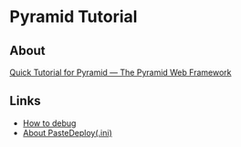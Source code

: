 # Pyramid Tutorial

## About
[Quick Tutorial for Pyramid — The Pyramid Web Framework](https://docs.pylonsproject.org/projects/pyramid/en/latest/quick_tutorial/index.html)

## Links

* [How to debug](https://docs.pylonsproject.org/projects/pyramid-cookbook/en/latest/debugging/debugging_pyramid.html)
* [About PasteDeploy(.ini)](https://docs.pylonsproject.org/projects/pyramid/en/latest/narr/paste.html)
